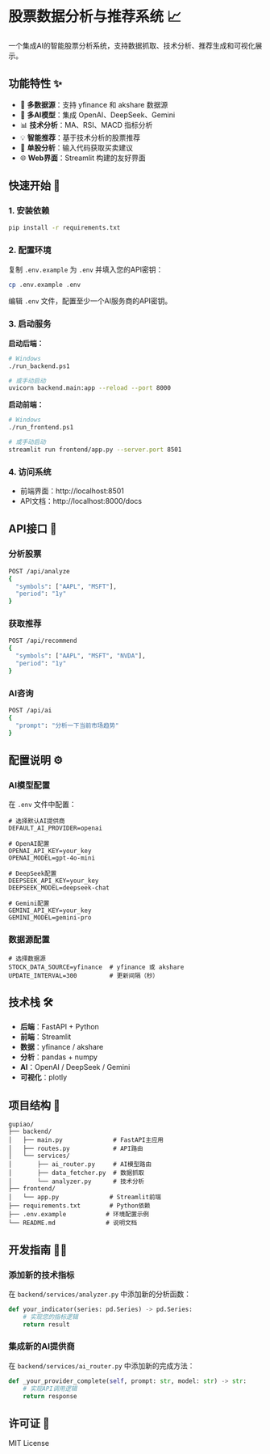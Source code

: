# 股票数据分析与推荐系统 📈

一个集成AI的智能股票分析系统，支持数据抓取、技术分析、推荐生成和可视化展示。

## 功能特性 ✨

- 🔄 **多数据源**：支持 yfinance 和 akshare 数据源
- 🤖 **多AI模型**：集成 OpenAI、DeepSeek、Gemini
- 📊 **技术分析**：MA、RSI、MACD 指标分析
- 💡 **智能推荐**：基于技术分析的股票推荐
- 🎯 **单股分析**：输入代码获取买卖建议
- 🌐 **Web界面**：Streamlit 构建的友好界面

## 快速开始 🚀

### 1. 安装依赖

```bash
pip install -r requirements.txt
```

### 2. 配置环境

复制 `.env.example` 为 `.env` 并填入您的API密钥：

```bash
cp .env.example .env
```

编辑 `.env` 文件，配置至少一个AI服务商的API密钥。

### 3. 启动服务

**启动后端：**
```bash
# Windows
./run_backend.ps1

# 或手动启动
uvicorn backend.main:app --reload --port 8000
```

**启动前端：**
```bash
# Windows  
./run_frontend.ps1

# 或手动启动
streamlit run frontend/app.py --server.port 8501
```

### 4. 访问系统

- 前端界面：http://localhost:8501
- API文档：http://localhost:8000/docs

## API接口 📡

### 分析股票
```bash
POST /api/analyze
{
  "symbols": ["AAPL", "MSFT"],
  "period": "1y"
}
```

### 获取推荐
```bash
POST /api/recommend  
{
  "symbols": ["AAPL", "MSFT", "NVDA"],
  "period": "1y"
}
```

### AI咨询
```bash
POST /api/ai
{
  "prompt": "分析一下当前市场趋势"
}
```

## 配置说明 ⚙️

### AI模型配置

在 `.env` 文件中配置：

```env
# 选择默认AI提供商
DEFAULT_AI_PROVIDER=openai

# OpenAI配置
OPENAI_API_KEY=your_key
OPENAI_MODEL=gpt-4o-mini

# DeepSeek配置  
DEEPSEEK_API_KEY=your_key
DEEPSEEK_MODEL=deepseek-chat

# Gemini配置
GEMINI_API_KEY=your_key
GEMINI_MODEL=gemini-pro
```

### 数据源配置

```env
# 选择数据源
STOCK_DATA_SOURCE=yfinance  # yfinance 或 akshare
UPDATE_INTERVAL=300         # 更新间隔（秒）
```

## 技术栈 🛠️

- **后端**：FastAPI + Python
- **前端**：Streamlit
- **数据**：yfinance / akshare
- **分析**：pandas + numpy
- **AI**：OpenAI / DeepSeek / Gemini
- **可视化**：plotly

## 项目结构 📁

```
gupiao/
├── backend/
│   ├── main.py              # FastAPI主应用
│   ├── routes.py            # API路由
│   └── services/
│       ├── ai_router.py     # AI模型路由
│       ├── data_fetcher.py  # 数据抓取
│       └── analyzer.py      # 技术分析
├── frontend/
│   └── app.py              # Streamlit前端
├── requirements.txt        # Python依赖
├── .env.example           # 环境配置示例
└── README.md              # 说明文档
```

## 开发指南 👨‍💻

### 添加新的技术指标

在 `backend/services/analyzer.py` 中添加新的分析函数：

```python
def your_indicator(series: pd.Series) -> pd.Series:
    # 实现您的指标逻辑
    return result
```

### 集成新的AI提供商

在 `backend/services/ai_router.py` 中添加新的完成方法：

```python
def _your_provider_complete(self, prompt: str, model: str) -> str:
    # 实现API调用逻辑
    return response
```

## 许可证 📄

MIT License